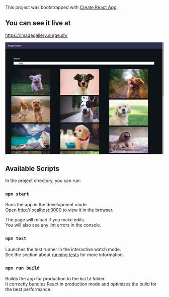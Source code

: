 This project was bootstrapped with [Create React App](https://github.com/facebook/create-react-app).

## You can see it live at
https://imagegallery.surge.sh/


![](https://raw.githubusercontent.com/gagandeep7/ImageGallery/master/Screen%20Shot%202020-05-18%20at%2013.14.11-fullpage.png)

## Available Scripts

In the project directory, you can run:

### `npm start`

Runs the app in the development mode.<br />
Open [http://localhost:3000](http://localhost:3000) to view it in the browser.

The page will reload if you make edits.<br />
You will also see any lint errors in the console.

### `npm test`

Launches the test runner in the interactive watch mode.<br />
See the section about [running tests](https://facebook.github.io/create-react-app/docs/running-tests) for more information.

### `npm run build`

Builds the app for production to the `build` folder.<br />
It correctly bundles React in production mode and optimizes the build for the best performance.




